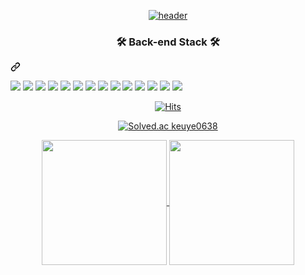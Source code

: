 <div align="center">
  
  [![header](https://capsule-render.vercel.app/api?type=venom&height=300&color=3A4A51&text=A%20Steady%20Developer&fontAlignY=50&reversal=false&section=header&textBg=false&fontAlign=50)](https://github.com/CHISANW)
  
</div>

<div class="markdown-heading" dir="auto"><h3 align="center" class="heading-element" dir="auto">🛠 Back-end Stack 🛠</h3><a id="user-content--tech-stack-" class="anchor-element" aria-label="Permalink: 🛠 Tech Stack 🛠" href="#-tech-stack-"><svg class="octicon octicon-link" viewBox="0 0 16 16" version="1.1" width="16" height="16" aria-hidden="true"><path d="m7.775 3.275 1.25-1.25a3.5 3.5 0 1 1 4.95 4.95l-2.5 2.5a3.5 3.5 0 0 1-4.95 0 .751.751 0 0 1 .018-1.042.751.751 0 0 1 1.042-.018 1.998 1.998 0 0 0 2.83 0l2.5-2.5a2.002 2.002 0 0 0-2.83-2.83l-1.25 1.25a.751.751 0 0 1-1.042-.018.751.751 0 0 1-.018-1.042Zm-4.69 9.64a1.998 1.998 0 0 0 2.83 0l1.25-1.25a.751.751 0 0 1 1.042.018.751.751 0 0 1 .018 1.042l-1.25 1.25a3.5 3.5 0 1 1-4.95-4.95l2.5-2.5a3.5 3.5 0 0 1 4.95 0 .751.751 0 0 1-.018 1.042.751.751 0 0 1-1.042.018 1.998 1.998 0 0 0-2.83 0l-2.5 2.5a1.998 1.998 0 0 0 0 2.83Z"></path></svg></a></div>

<img src="https://img.shields.io/badge/Spring-FFFFFF?style=flat-round&logo=Spring&logoColor=000000"> <img src="https://img.shields.io/badge/SpringBoot-FFFFFF?style=flat-round&logo=springboot&logoColor=000000"> <img src="https://img.shields.io/badge/SpringSecurity-FFFFFF?style=flat-round&logo=springsecurity&logoColor=000000"> <img src="https://img.shields.io/badge/Jenkins-FFFFFF?style=flat-round&logo=jenkins&logoColor=000000"> <img src="https://img.shields.io/badge/MySQL-FFFFFF?style=flat-round&logo=mysql&logoColor=000000">
<img src="https://img.shields.io/badge/AWS-FFFFFF?style=flat-round&logo=amazonaws&logoColor=000000"> <img src="https://img.shields.io/badge/AWS EC2-FFFFFF?style=flat-round&logo=amazonec2&logoColor=000000"> <img src="https://img.shields.io/badge/JAVA-FFFFFF"> <img src="https://img.shields.io/badge/Docker-FFFFFF?style=flat-round&logo=docker&logoColor=000000"> <img src="https://img.shields.io/badge/jQuery-FFFFFF?style=flat-round&logo=jquery&logoColor=000000">
<img src="https://img.shields.io/badge/Git-FFFFFF?style=flat-round&logo=git&logoColor=000000"> <img src="https://img.shields.io/badge/BootStrap-FFFFFF?style=flat-round&logo=bootstrap&logoColor=000000"> <img src="https://img.shields.io/badge/C-FFFFFF?style=flat-round&logo=c&logoColor=000000"> <img src="https://img.shields.io/badge/HTML5-FFFFFF?style=flat-round&logo=html5&logoColor=000000">


<div align="center">
  

  [![Hits](https://hits.seeyoufarm.com/api/count/incr/badge.svg?url=https%3A%2F%2Fgithub.com%2FCHISANW&count_bg=%23C0BDBD&title_bg=%232D2D2D&icon=proxmox.svg&icon_color=%23FFFFFF&title=%EB%B0%A9%EB%AC%B8%EC%9E%90&edge_flat=false)](https://hits.seeyoufarm.com)
</div>

<div align="center">

[![Solved.ac keuye0638](http://mazassumnida.wtf/api/v2/generate_badge?boj=keuye0638)](https://solved.ac/keuye0638)

</div>

<div align="center">
  
<a href="https://github.com/anuraghazra/github-readme-stats">
  <img height=200 align="center" src="https://github-readme-stats.vercel.app/api?username=CHISANW&amp;show_icons=true&amp;title_color=fff&amp;icon_color=79ff97&amp;text_color=9f9f9f&amp;bg_color=151515" style="max-width: 100%" />
</a>
<a href="https://github.com/anuraghazra/convoychat">
  <img height=200 align="center" src="https://github-readme-stats.vercel.app/api/top-langs?username=CHISANW&layout=compact&theme=highcontrast&langs_count=8&card_width=320" />
</a>

</div>

